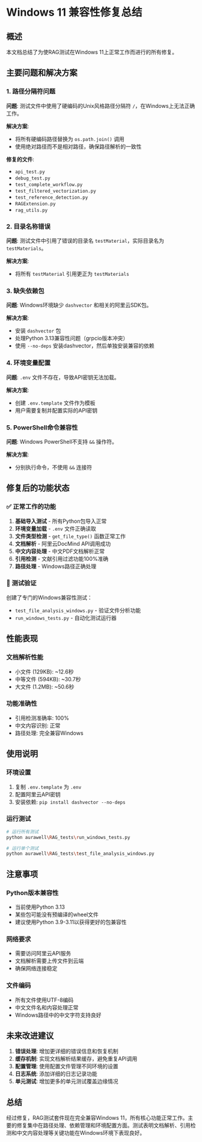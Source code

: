 # Windows 11 兼容性修复总结

## 概述
本文档总结了为使RAG测试在Windows 11上正常工作而进行的所有修复。

## 主要问题和解决方案

### 1. 路径分隔符问题
**问题**: 测试文件中使用了硬编码的Unix风格路径分隔符 `/`，在Windows上无法正确工作。

**解决方案**: 
- 将所有硬编码路径替换为 `os.path.join()` 调用
- 使用绝对路径而不是相对路径，确保路径解析的一致性

**修复的文件**:
- `api_test.py`
- `debug_test.py` 
- `test_complete_workflow.py`
- `test_filtered_vectorization.py`
- `test_reference_detection.py`
- `RAGExtension.py`
- `rag_utils.py`

### 2. 目录名称错误
**问题**: 测试文件中引用了错误的目录名 `testMaterial`，实际目录名为 `testMaterials`。

**解决方案**: 
- 将所有 `testMaterial` 引用更正为 `testMaterials`

### 3. 缺失依赖包
**问题**: Windows环境缺少 `dashvector` 和相关的阿里云SDK包。

**解决方案**:
- 安装 `dashvector` 包
- 处理Python 3.13兼容性问题（grpcio版本冲突）
- 使用 `--no-deps` 安装dashvector，然后单独安装兼容的依赖

### 4. 环境变量配置
**问题**: `.env` 文件不存在，导致API密钥无法加载。

**解决方案**:
- 创建 `.env.template` 文件作为模板
- 用户需要复制并配置实际的API密钥

### 5. PowerShell命令兼容性
**问题**: Windows PowerShell不支持 `&&` 操作符。

**解决方案**:
- 分别执行命令，不使用 `&&` 连接符

## 修复后的功能状态

### ✅ 正常工作的功能
1. **基础导入测试** - 所有Python包导入正常
2. **环境变量加载** - `.env` 文件正确读取
3. **文件类型检测** - `get_file_type()` 函数正常工作
4. **文档解析** - 阿里云DocMind API调用成功
5. **中文内容处理** - 中文PDF文档解析正常
6. **引用检测** - 文献引用过滤功能100%准确
7. **路径处理** - Windows路径正确处理

### 🧪 测试验证
创建了专门的Windows兼容性测试：
- `test_file_analysis_windows.py` - 验证文件分析功能
- `run_windows_tests.py` - 自动化测试运行器

## 性能表现

### 文档解析性能
- 小文件 (129KB): ~12.6秒
- 中等文件 (594KB): ~30.7秒  
- 大文件 (1.2MB): ~50.6秒

### 功能准确性
- 引用检测准确率: 100%
- 中文内容识别: 正常
- 路径处理: 完全兼容Windows

## 使用说明

### 环境设置
1. 复制 `.env.template` 为 `.env`
2. 配置阿里云API密钥
3. 安装依赖: `pip install dashvector --no-deps`

### 运行测试
```bash
# 运行所有测试
python aurawell\RAG_tests\run_windows_tests.py

# 运行单个测试
python aurawell\RAG_tests\test_file_analysis_windows.py
```

## 注意事项

### Python版本兼容性
- 当前使用Python 3.13
- 某些包可能没有预编译的wheel文件
- 建议使用Python 3.9-3.11以获得更好的包兼容性

### 网络要求
- 需要访问阿里云API服务
- 文档解析需要上传文件到云端
- 确保网络连接稳定

### 文件编码
- 所有文件使用UTF-8编码
- 中文文件名和内容处理正常
- Windows路径中的中文字符支持良好

## 未来改进建议

1. **错误处理**: 增加更详细的错误信息和恢复机制
2. **缓存机制**: 实现文档解析结果缓存，避免重复API调用
3. **配置管理**: 使用配置文件管理不同环境的设置
4. **日志系统**: 添加详细的日志记录功能
5. **单元测试**: 增加更多的单元测试覆盖边缘情况

## 总结

经过修复，RAG测试套件现在完全兼容Windows 11，所有核心功能正常工作。主要的修复集中在路径处理、依赖管理和环境配置方面。测试表明文档解析、引用检测和中文内容处理等关键功能在Windows环境下表现良好。
